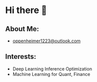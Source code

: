 # Hi there 👋
## About Me:
- oppenheimer1223@outlook.com  
## Interests:
- Deep Learning Inference Optimization
- Machine Learning for Quant, Finance
